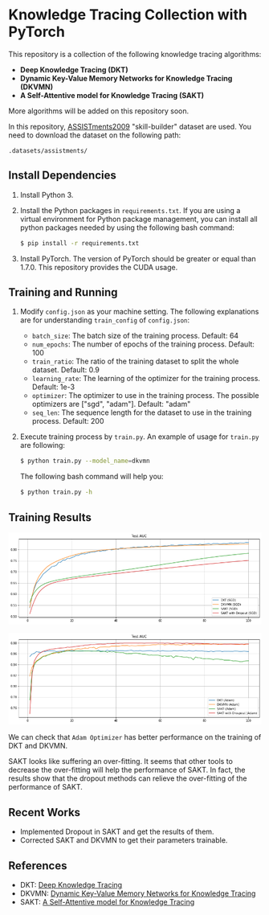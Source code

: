 # Knowledge Tracing Collection with PyTorch

This repository is a collection of the following knowledge tracing algorithms:
- **Deep Knowledge Tracing (DKT)**
- **Dynamic Key-Value Memory Networks for Knowledge Tracing (DKVMN)**
- **A Self-Attentive model for Knowledge Tracing (SAKT)**

More algorithms will be added on this repository soon.

In this repository, [ASSISTments2009](https://sites.google.com/site/assistmentsdata/home/assistment-2009-2010-data) "skill-builder" dataset are used. You need to download the dataset on the following path:

```
.datasets/assistments/
```

## Install Dependencies
1. Install Python 3.
2. Install the Python packages in `requirements.txt`. If you are using a virtual environment for Python package management, you can install all python packages needed by using the following bash command:

    ```bash
    $ pip install -r requirements.txt
    ```

3. Install PyTorch. The version of PyTorch should be greater or equal than 1.7.0. This repository provides the CUDA usage.

## Training and Running
1. Modify `config.json` as your machine setting. The following explanations are for understanding `train_config` of `config.json`:
    - `batch_size`: The batch size of the training process. Default: 64
    - `num_epochs`: The number of epochs of the training process. Default: 100
    - `train_ratio`: The ratio of the training dataset to split the whole dataset. Default: 0.9
    - `learning_rate`: The learning of the optimizer for the training process. Default: 1e-3
    - `optimizer`: The optimizer to use in the training process. The possible optimizers are ["sgd", "adam"]. Default: "adam"
    - `seq_len`: The sequence length for the dataset to use in the training process. Default: 200
2. Execute training process by `train.py`. An example of usage for `train.py` are following:

    ```bash
    $ python train.py --model_name=dkvmn
    ```

    The following bash command will help you:

    ```bash
    $ python train.py -h
    ```

## Training Results

![](/assets/img/README/README_2021-03-30-13-47-22.png)

![](/assets/img/README/README_2021-03-30-13-47-29.png)

We can check that `Adam Optimizer` has better performance on the training of DKT and DKVMN.

SAKT looks like suffering an over-fitting. It seems that other tools to decrease the over-fitting will help the performance of SAKT. In fact, the results show that the dropout methods can relieve the over-fitting of the performance of SAKT.

## Recent Works
- Implemented Dropout in SAKT and get the results of them.
- Corrected SAKT and DKVMN to get their parameters trainable.

## References
- DKT: [Deep Knowledge Tracing](https://papers.nips.cc/paper/5654-deep-knowledge-tracing.pdf)
- DKVMN: [Dynamic Key-Value Memory Networks for Knowledge Tracing](https://arxiv.org/pdf/1611.08108.pdf)
- SAKT: [A Self-Attentive model for Knowledge Tracing](https://arxiv.org/pdf/1907.06837.pdf)